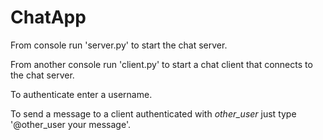 # ChatApp


From console run 'server.py' to start the chat server.

From another console run 'client.py' to start a chat client that connects to the chat server.  

To authenticate enter a username.

To send a message to a client authenticated with *other_user* just type '@other_user your message'.
